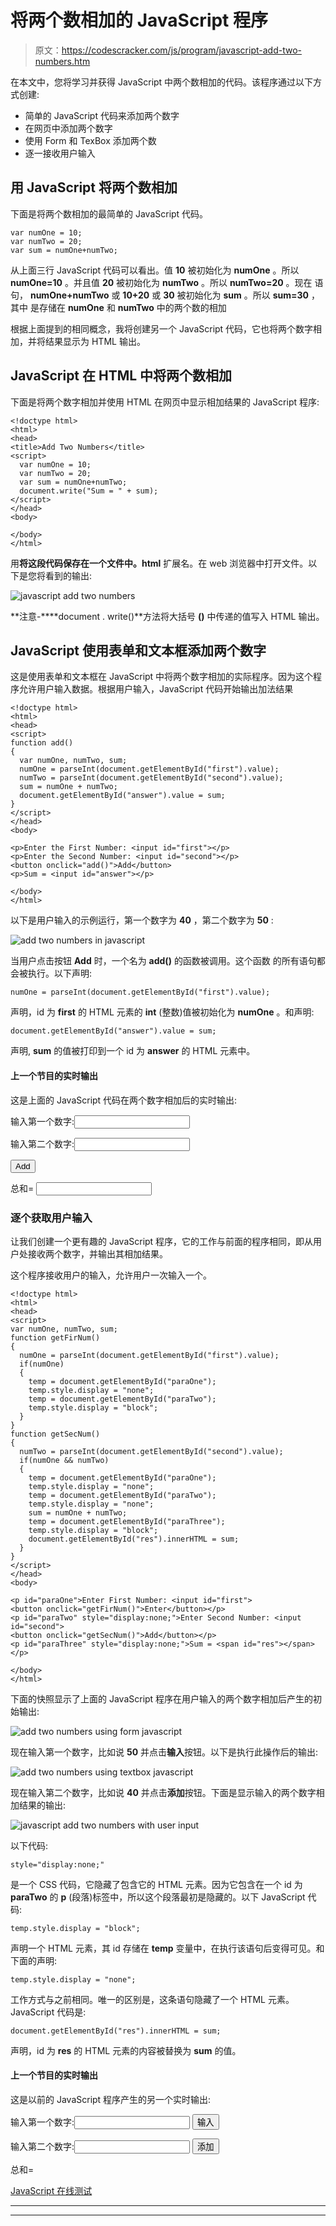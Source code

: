 # 将两个数相加的 JavaScript 程序

> 原文：<https://codescracker.com/js/program/javascript-add-two-numbers.htm>

在本文中，您将学习并获得 JavaScript 中两个数相加的代码。该程序通过以下方式创建:

*   简单的 JavaScript 代码来添加两个数字
*   在网页中添加两个数字
*   使用 Form 和 TexBox 添加两个数
*   逐一接收用户输入

## 用 JavaScript 将两个数相加

下面是将两个数相加的最简单的 JavaScript 代码。

```
var numOne = 10;
var numTwo = 20;
var sum = numOne+numTwo;
```

从上面三行 JavaScript 代码可以看出。值 **10** 被初始化为 **numOne** 。所以 **numOne=10** 。并且值 **20** 被初始化为 **numTwo** 。所以 **numTwo=20** 。现在 语句， **numOne+numTwo** 或 **10+20** 或 **30** 被初始化为 **sum** 。所以 **sum=30** ，其中 是存储在 **numOne** 和 **numTwo** 中的两个数的相加

根据上面提到的相同概念，我将创建另一个 JavaScript 代码，它也将两个数字相加，并将结果显示为 HTML 输出。

## JavaScript 在 HTML 中将两个数相加

下面是将两个数字相加并使用 HTML 在网页中显示相加结果的 JavaScript 程序:

```
<!doctype html>
<html>
<head>
<title>Add Two Numbers</title>
<script>
  var numOne = 10;
  var numTwo = 20;
  var sum = numOne+numTwo;
  document.write("Sum = " + sum);
</script>
</head>
<body>

</body>
</html>
```

用**将这段代码保存在一个文件中。html** 扩展名。在 web 浏览器中打开文件。以下是您将看到的输出:

![javascript add two numbers](img/9e6e17d47242bf434a28b0b205895dbd.png)

**注意-****document . write()**方法将大括号 **()** 中传递的值写入 HTML 输出。

## JavaScript 使用表单和文本框添加两个数字

这是使用表单和文本框在 JavaScript 中将两个数字相加的实际程序。因为这个程序允许用户输入数据。根据用户输入，JavaScript 代码开始输出加法结果

```
<!doctype html>
<html>
<head>
<script>
function add()
{
  var numOne, numTwo, sum;
  numOne = parseInt(document.getElementById("first").value);
  numTwo = parseInt(document.getElementById("second").value);
  sum = numOne + numTwo;
  document.getElementById("answer").value = sum;
}
</script>
</head>
<body>

<p>Enter the First Number: <input id="first"></p>
<p>Enter the Second Number: <input id="second"></p>
<button onclick="add()">Add</button>
<p>Sum = <input id="answer"></p>

</body>
</html>
```

以下是用户输入的示例运行，第一个数字为 **40** ，第二个数字为 **50** :

![add two numbers in javascript](img/3b3dd06f6f4a4f68293b477ea8661dbf.png)

当用户点击按钮 **Add** 时，一个名为 **add()** 的函数被调用。这个函数 的所有语句都会被执行。以下声明:

```
numOne = parseInt(document.getElementById("first").value);
```

声明，id 为 **first** 的 HTML 元素的 **int** (整数)值被初始化为 **numOne** 。和声明:

```
document.getElementById("answer").value = sum;
```

声明, **sum** 的值被打印到一个 id 为 **answer** 的 HTML 元素中。

#### 上一个节目的实时输出

这是上面的 JavaScript 代码在两个数字相加后的实时输出:

输入第一个数字:<input id="first">

输入第二个数字:<input id="second">

<button onclick="add()">Add</button>

总和= <input id="answer">

### 逐个获取用户输入

让我们创建一个更有趣的 JavaScript 程序，它的工作与前面的程序相同，即从用户处接收两个数字，并输出其相加结果。

这个程序接收用户的输入，允许用户一次输入一个。

```
<!doctype html>
<html>
<head>
<script>
var numOne, numTwo, sum;
function getFirNum()
{
  numOne = parseInt(document.getElementById("first").value);
  if(numOne)
  {
    temp = document.getElementById("paraOne");
    temp.style.display = "none";
    temp = document.getElementById("paraTwo");
    temp.style.display = "block";
  }
}
function getSecNum()
{
  numTwo = parseInt(document.getElementById("second").value);
  if(numOne && numTwo)
  {
    temp = document.getElementById("paraOne");
    temp.style.display = "none";
    temp = document.getElementById("paraTwo");
    temp.style.display = "none";
    sum = numOne + numTwo;
    temp = document.getElementById("paraThree");
    temp.style.display = "block";
    document.getElementById("res").innerHTML = sum;
  }
}
</script>
</head>
<body>

<p id="paraOne">Enter First Number: <input id="first">
<button onclick="getFirNum()">Enter</button></p>
<p id="paraTwo" style="display:none;">Enter Second Number: <input id="second">
<button onclick="getSecNum()">Add</button></p>
<p id="paraThree" style="display:none;">Sum = <span id="res"></span></p>

</body>
</html>
```

下面的快照显示了上面的 JavaScript 程序在用户输入的两个数字相加后产生的初始输出:

![add two numbers using form javascript](img/6d0d606536d9af83602de64dedf40d2c.png)

现在输入第一个数字，比如说 **50** 并点击**输入**按钮。以下是执行此操作后的输出:

![add two numbers using textbox javascript](img/c2a78628bd789ba7f7992bbd9f30f61a.png)

现在输入第二个数字，比如说 **40** 并点击**添加**按钮。下面是显示输入的两个数字相加结果的输出:

![javascript add two numbers with user input](img/8d1e61d54347d6a0a5dd79503c629260.png)

以下代码:

```
style="display:none;"
```

是一个 CSS 代码，它隐藏了包含它的 HTML 元素。因为它包含在一个 id 为 **paraTwo** 的 **p** (段落)标签中，所以这个段落最初是隐藏的。以下 JavaScript 代码:

```
temp.style.display = "block";
```

声明一个 HTML 元素，其 id 存储在 **temp** 变量中，在执行该语句后变得可见。和下面的声明:

```
temp.style.display = "none";
```

工作方式与之前相同。唯一的区别是，这条语句隐藏了一个 HTML 元素。JavaScript 代码是:

```
document.getElementById("res").innerHTML = sum;
```

声明，id 为 **res** 的 HTML 元素的内容被替换为 **sum** 的值。

#### 上一个节目的实时输出

这是以前的 JavaScript 程序产生的另一个实时输出:

输入第一个数字:<input id="firstSec"> <button onclick="getFirNum()">输入</button>

输入第二个数字:<input id="secondSec"> <button onclick="getSecNum()">添加</button>

总和=

[JavaScript 在线测试](/exam/showtest.php?subid=6)

* * *

* * *